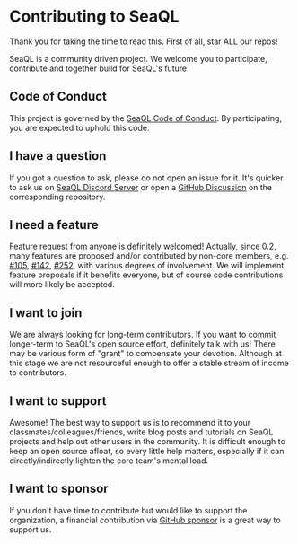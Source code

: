 # Contributing to SeaQL

Thank you for taking the time to read this. First of all, star ALL our repos!

SeaQL is a community driven project. We welcome you to participate, contribute and together build for SeaQL's future.

## Code of Conduct

This project is governed by the [SeaQL Code of Conduct](https://github.com/SeaQL/.github/blob/master/CODE_OF_CONDUCT.md). By participating, you are expected to uphold this code.

## I have a question

If you got a question to ask, please do not open an issue for it. It's quicker to ask us on [SeaQL Discord Server](https://discord.com/invite/uCPdDXzbdv) or open a [GitHub Discussion](https://docs.github.com/en/discussions/quickstart#creating-a-new-discussion) on the corresponding repository.

## I need a feature

Feature request from anyone is definitely welcomed! Actually, since 0.2, many features are proposed and/or contributed by non-core members, e.g. [#105](https://github.com/SeaQL/sea-orm/issues/105), [#142](https://github.com/SeaQL/sea-orm/issues/142), [#252](https://github.com/SeaQL/sea-orm/issues/252), with various degrees of involvement. We will implement feature proposals if it benefits everyone, but of course code contributions will more likely be accepted.

## I want to join

We are always looking for long-term contributors. If you want to commit longer-term to SeaQL's open source effort, definitely talk with us! There may be various form of "grant" to compensate your devotion. Although at this stage we are not resourceful enough to offer a stable stream of income to contributors.

## I want to support

Awesome! The best way to support us is to recommend it to your classmates/colleagues/friends, write blog posts and tutorials on SeaQL projects and help out other users in the community. It is difficult enough to keep an open source afloat, so every little help matters, especially if it can directly/indirectly lighten the core team's mental load.

## I want to sponsor

If you don't have time to contribute but would like to support the organization, a financial contribution via [GitHub sponsor](https://github.com/sponsors/SeaQL) is a great way to support us.
